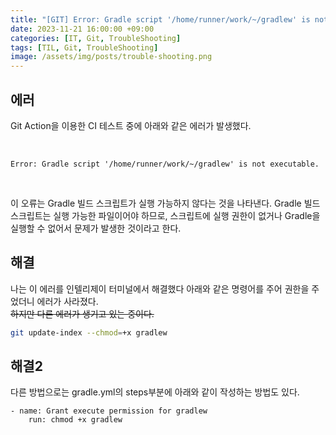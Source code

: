```yaml
---
title: "[GIT] Error: Gradle script '/home/runner/work/~/gradlew' is not executable. 해결"
date: 2023-11-21 16:00:00 +09:00
categories: [IT, Git, TroubleShooting]
tags: [TIL, Git, TroubleShooting]
image: /assets/img/posts/trouble-shooting.png
---
```


## 에러
Git Action을 이용한 CI 테스트 중에 아래와 같은 에러가 발생했다. 

<br/>

`Error: Gradle script '/home/runner/work/~/gradlew' is not executable.`

<br/>

이 오류는 Gradle 빌드 스크립트가 실행 가능하지 않다는 것을 나타낸다. Gradle 빌드 스크립트는 실행 가능한 파일이어야 하므로, 스크립트에 실행 권한이 없거나 Gradle을 실행할 수 없어서 문제가 발생한 것이라고 한다.

## 해결
나는 이 에러를 인텔리제이 터미널에서 해결했다
아래와 같은 명령어를 주어 권한을 주었더니 에러가 사라졌다.     
~~하지만 다른 에러가 생기고 있는 중이다.~~

```bash
git update-index --chmod=+x gradlew
```

## 해결2
다른 방법으로는 gradle.yml의 steps부분에 아래와 같이 작성하는 방법도 있다.
```
- name: Grant execute permission for gradlew
	run: chmod +x gradlew
```
